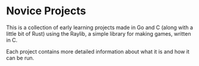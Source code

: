 # Novice Projects
This is a collection of early learning projects made in Go and C (along with a little bit of Rust) using the Raylib, a simple library for making games, written in C. 

Each project contains more detailed information about what it is and how it can be run. 
